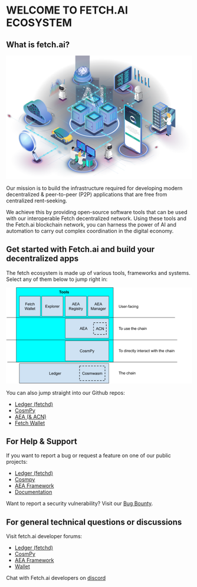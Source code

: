 # WELCOME TO FETCH.AI ECOSYSTEM

## What is fetch.ai?

![what is fetch.ai](./images/fetchai.png)

Our mission is to build the infrastructure required for developing modern decentralized & peer-to-peer (P2P) applications that are free from centralized rent-seeking.

We achieve this by providing open-source software tools that can be used with our interoperable Fetch decentralized network. Using these tools and the Fetch.ai blockchain network, you can harness the power of AI and automation to carry out complex coordination in the digital economy.

## Get started with Fetch.ai and build your decentralized apps

The fetch ecosystem is made up of various tools, frameworks and systems. Select any of them below to jump right in:

![Fetch.ai Tools](./images/fetchai_tools.png)

You can also jump straight into our Github repos:

- [Ledger (fetchd)](https://github.com/fetchai/fetchd)
- [CosmPy](https://github.com/fetchai/cosmpy)
- [AEA (& ACN)](https://github.com/fetchai/agents-aea)
- [Fetch Wallet](https://github.com/fetchai/keplr-extension)

## For Help & Support

If you want to report a bug or request a feature on one of our public projects:

- [Ledger (fetchd)](https://github.com/fetchai/fetchd/issues/new/choose)
- [Cosmpy](https://github.com/fetchai/cosmpy/issues/new/choose)
- [AEA Framework](https://github.com/fetchai/agents-aea/issues/new/choose)
- [Documentation](https://github.com/fetchai/docs/issues/new/choose)

Want to report a security vulnerability? Visit our [Bug Bounty](https://docs.fetch.ai/bug_bounty/).

## For general technical questions or discussions

Visit fetch.ai developer forums:
  - [Ledger (fetchd)](https://github.com/fetchai/fetchd/discussions)
  - [CosmPy](https://github.com/fetchai/cosmpy/discussions)
  - [AEA Framework](https://github.com/fetchai/agents-aea/discussions)
  - [Wallet](https://github.com/fetchai/keplr-extension/discussions)

Chat with Fetch.ai developers on [discord](https://bit.ly/3ra5uMI)
